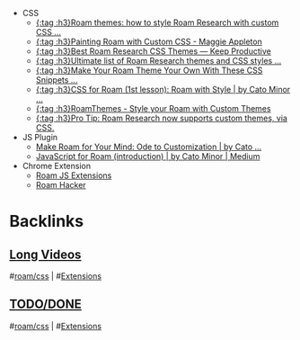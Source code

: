 - CSS
    - [{:tag :h3}Roam themes: how to style Roam Research with custom CSS ...](https://nesslabs.com/roam-research-themes-custom-styling-css)
    - [{:tag :h3}Painting Roam with Custom CSS - Maggie Appleton](https://maggieappleton.com/paintingroam/)
    - [{:tag :h3}Best Roam Research CSS Themes — Keep Productive](https://www.keepproductive.com/blog/best-roam-research-css-themes)
    - [{:tag :h3}Ultimate list of Roam Research themes and CSS styles ...](https://www.roamtips.com/home/roam-research-css-styles)
    - [{:tag :h3}Make Your Roam Theme Your Own With These CSS Snippets ...](https://www.maggiedelano.com/2020/09/05/roamcsssnippets.html)
    - [{:tag :h3}CSS for Roam (1st lesson): Roam with Style | by Cato Minor ...](https://catominor3.medium.com/roam-with-style-8a18c216d338)
    - [{:tag :h3}RoamThemes - Style your Roam with Custom Themes](https://roamthemes.io/)
    - [{:tag :h3}Pro Tip: Roam Research now supports custom themes, via CSS.](https://capiche.com/q/pro-tip-roam-research-now-supports-custom-themes-via-css)
- JS Plugin
    - [Make Roam for Your Mind: Ode to Customization | by Cato ...](https://catominor3.medium.com/make-roam-for-your-mind-9e7f09e6a7b0)
    - [JavaScript for Roam (introduction) | by Cato Minor | Medium](https://catominor3.medium.com/javascript-for-roam-introduction-f19f82ca297)
- Chrome Extension
    - [Roam JS Extensions](https://roamjs.com/docs/)
    - [Roam Hacker](https://www.youtube.com/channel/UClmpveyXiwZP3PlKpDKdGEA/videos)

# Backlinks
## [Long Videos](<Long Videos.md>)
#[roam/css](<roam/css.md>) | #[Extensions](<Extensions.md>)

## [TODO/DONE](<TODO/DONE.md>)
#[roam/css](<roam/css.md>) | #[Extensions](<Extensions.md>)

